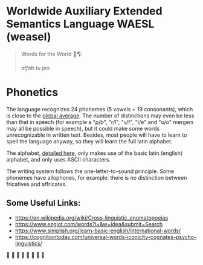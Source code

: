 # Worldwide Auxiliary Extended Semantics Language WAESL (weasel)

> Words for the World 📙🌎
>
> _alfab tu jeo_


# Phonetics

The language recognizes 24 phonemes (5 vowels + 19 consonants), which is close to the [global average](https://en.wikipedia.org/wiki/Phoneme#Numbers_of_phonemes_in_different_languages). The number of distinctions may even be less than that in speech (for example a "p/b", "r/l", "v/f", "i/e" and "u/o" mergers may all be possible in speech), but it could make some words unrecognizable in written text. Besides, most people will have to learn to spell the language anyway, so they will learn the full latin alphabet.

The alphabet, [detailed here](./alphabet.psv), only makes use of the basic latin (english) alphabet, and only uses ASCII characters.

The writing system follows the one-letter-to-sound principle. Some phonemes have allophones, for example: there is no distinction between fricatives and affricates. 


## Some Useful Links:
- https://en.wikipedia.org/wiki/Cross-linguistic_onomatopoeias
- https://www.ezglot.com/words?l=&w=idea&submit=Search
- https://www.simplish.org/learn-basic-english/international-words/
- https://cognitiontoday.com/universal-words-iconicity-cognates-psycho-linguistics/

🦫 🦫 🦫 🦫 🦫 🦫 🦫 🦫 
